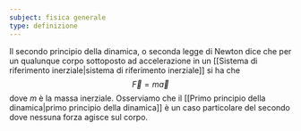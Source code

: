 ```yaml
---
subject: fisica generale
type: definizione
---
```

Il secondo principio della dinamica, o seconda legge di Newton dice che per un qualunque corpo sottoposto ad accelerazione  in un [[Sistema di riferimento inerziale|sistema di riferimento inerziale]] si ha che
$$
\vec{F}=m\vec{a}
$$
dove $m$ è la massa inerziale.
Osserviamo che il [[Primo principio della dinamica|primo principio della dinamica]] è un caso particolare del secondo dove nessuna forza agisce sul corpo.